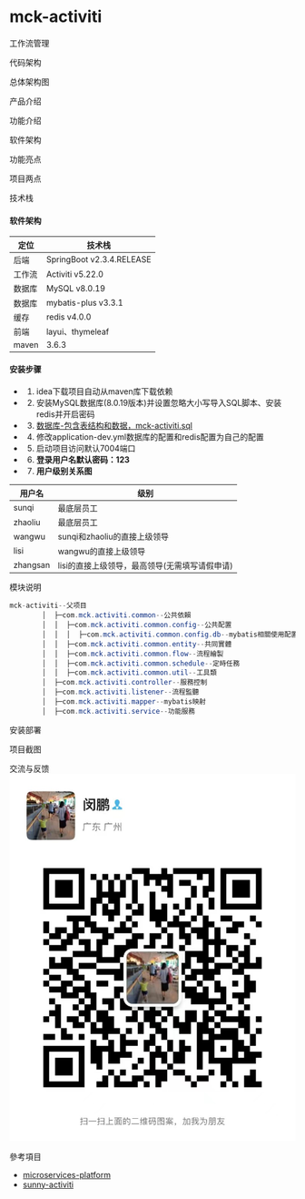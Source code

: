 # mck-activiti

工作流管理

代码架构

总体架构图

产品介绍

功能介绍

软件架构

功能亮点

项目两点

技术栈

#### 软件架构

| 定位    | 技术栈     |
|-------|---------------------------|
| 后端    | SpringBoot v2.3.4.RELEASE |
| 工作流   | Activiti v5.22.0          |
| 数据库   | MySQL v8.0.19             |
| 数据库   | mybatis-plus v3.3.1       |
| 缓存    | redis   v4.0.0            |
| 前端    | layui、thymeleaf           |
| maven | 3.6.3                     |

#### 安装步骤

-
    1. idea下载项目自动从maven库下载依赖
-
    2. 安装MySQL数据库(8.0.19版本)并设置忽略大小写导入SQL脚本、安装redis并开启密码
-
    3. [数据库-包含表结构和数据，mck-activiti.sql](db/mck-activiti.sql)
-
    4. 修改application-dev.yml数据库的配置和redis配置为自己的配置
-
    5. 启动项目访问默认7004端口
-
    6. **登录用户名默认密码：123**
-
    7. **用户级别关系图**

| 用户名  | 级别               |
|-----|-------------------|
| sunqi  | 最底层员工|
| zhaoliu | 最底层员工             |
| wangwu | sunqi和zhaoliu的直接上级领导      |
| lisi | wangwu的直接上级领导      |
| zhangsan| lisi的直接上级领导，最高领导(无需填写请假申请)|

模块说明

```java
mck-activiti--父项目
        │  ├─com.mck.activiti.common--公共依賴
        │  │  ├─com.mck.activiti.common.config--公共配置
        │  │  │  ├─com.mck.activiti.common.config.db--mybatis相關使用配置
        │  │  ├─com.mck.activiti.common.entity--共同實體
        │  │  ├─com.mck.activiti.common.flow--流程繪製
        │  │  ├─com.mck.activiti.common.schedule--定時任務
        │  │  ├─com.mck.activiti.common.util--工具類
        │  ├─com.mck.activiti.controller--服務控制
        │  ├─com.mck.activiti.listener--流程監聽
        │  ├─com.mck.activiti.mapper--mybatis映射
        │  ├─com.mck.activiti.service--功能服務
```

安装部署

项目截图

交流与反馈
![微信二维码](./images/2fe827338ec8c673e5473365680265a.jpg)

參考項目

- [microservices-platform](https://gitee.com/zlt2000/microservices-platform)
- [sunny-activiti](https://gitee.com/itsunny/sunny-activiti)
